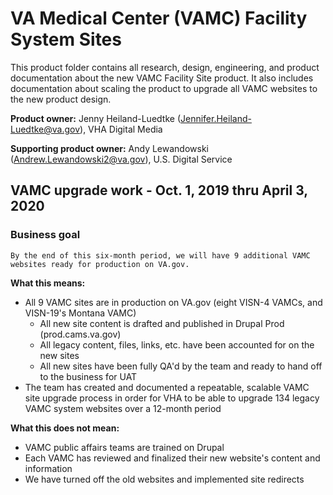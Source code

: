 # VA Medical Center (VAMC) Facility System Sites

This product folder contains all research, design, engineering, and product documentation about the new VAMC Facility Site product. It also includes documentation about scaling the product to upgrade all VAMC websites to the new product design.

**Product owner:** Jenny Heiland-Luedtke (Jennifer.Heiland-Luedtke@va.gov), VHA Digital Media

**Supporting product owner:** Andy Lewandowski (Andrew.Lewandowski2@va.gov), U.S. Digital Service

## VAMC upgrade work - Oct. 1, 2019 thru April 3, 2020

### Business goal
`By the end of this six-month period, we will have 9 additional VAMC websites ready for production on VA.gov.`

**What this means:**
- All 9 VAMC sites are in production on VA.gov (eight VISN-4 VAMCs, and VISN-19's Montana VAMC)
  - All new site content is drafted and published in Drupal Prod (prod.cams.va.gov)
  - All legacy content, files, links, etc. have been accounted for on the new sites
  - All new sites have been fully QA'd by the team and ready to hand off to the business for UAT
- The team has created and documented a repeatable, scalable VAMC site upgrade process in order for VHA to be able to upgrade 134 legacy VAMC system websites over a 12-month period

**What this does not mean:**
- VAMC public affairs teams are trained on Drupal
- Each VAMC has reviewed and finalized their new website's content and information
- We have turned off the old websites and implemented site redirects
